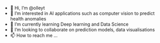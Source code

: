- 👋 Hi, I’m @olleyt
- 👀 I’m interested in AI applications such as computer vision to predict health anomalies
- 🌱 I’m currently learning Deep learning and Data Science
- 💞️ I’m looking to collaborate on prediction models, data visualisations
- 📫 How to reach me ...

<!---
olleyt/olleyt is a ✨ special ✨ repository because its `README.md` (this file) appears on your GitHub profile.
You can click the Preview link to take a look at your changes.
--->
